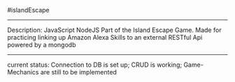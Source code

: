 #islandEscape

----
Description: JavaScript NodeJS Part of the Island Escape Game. 
Made for practicing linking up Amazon Alexa Skills to an external RESTful Api powered by a mongodb

----
current status: Connection to DB is set up; CRUD is working; Game-Mechanics are still to be implemented
